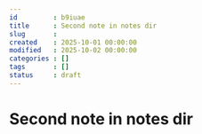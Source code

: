 ```yaml
---
id         : b9iuae
title      : Second note in notes dir
slug       : 
created    : 2025-10-01 00:00:00
modified   : 2025-10-02 00:00:00
categories : []
tags       : []
status     : draft
---
```


# Second note in notes dir


